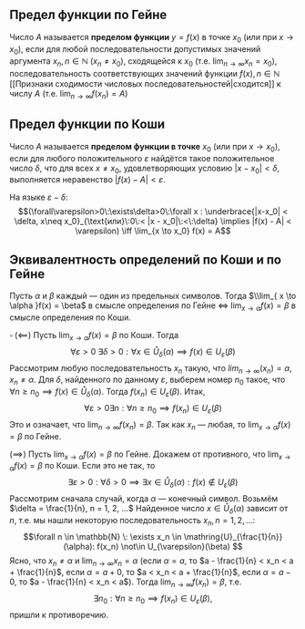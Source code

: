 ## Предел функции по Гейне

Число $A$ называется **пределом функции** $y= f(x) \text{ в точке }x_0$ (или при $x \to x_0$), если для любой последовательности допустимых значений аргумента $x_n, n \in \mathbb{N}$ $(x_n \neq x_0)$, сходящейся к $x_0$ (т.е. $\lim_{n\to\infty} x_n = x_0$), последовательность соответствующих значений функции $f(x), n\in\mathbb{N}$ [[Признаки сходимости числовых последовательностей|сходится]] к числу $A$ (т.е. $\lim_{n\to\infty}f(x_n)=A$)

## Предел функции по Коши

Число $A$ называется **пределом функции в точке** $x_0$ (или при $x \to x_0$), если для любого положительного $\varepsilon$ найдётся такое положительное число $\delta$, что для всех $x \neq x_0$, удовлетворяющих условию $|x - x_0| < \delta$, выполняется неравенство $|f(x) - A| < \varepsilon$.

На языке $\varepsilon-\delta$:
$$(\forall\varepsilon>0\:\exists\delta>0\:\forall x : \underbrace{|x-x_0| < \delta, x\neq x_0}_{\text{или}\:0\:< |x - x_0|\:<\:\delta} \implies |f(x) - A| < \varepsilon) \iff \lim_{x \to x_0} f(x) = A$$
## Эквивалентность определений по Коши и по Гейне

Пусть $\alpha$ и $\beta$ каждый — один из предельных символов. Тогда $\\lim_{ x \to \alpha }f(x) = \beta$ в смысле определения по Гейне $\iff$ $\lim_{ x \to \alpha }f(x) = \beta$ в смысле определения по Коши.

$\square$ $(\impliedby)$ Пусть $\lim_{ x \to \alpha }f(x) = \beta$ по Коши. Тогда $$\forall \varepsilon > 0 \: \exists \delta > 0 : \forall x \in \mathring{U}_{\delta}(\alpha) \implies f(x) \in U_{\varepsilon}(\beta)$$
Рассмотрим любую последовательность $x_n$ такую, что $lim_{n \to \infty}(x_n) = \alpha, x_n \neq \alpha$. Для $\delta$, найденного по данному $\varepsilon$, выберем номер $n_0$ такое, что $\forall n \geq n_0 \implies f(x) \in \mathring{U}_{\delta}(\alpha)$. Тогда $f(x_n) \in U_{\varepsilon}(\beta)$. Итак, $$\forall \varepsilon > 0 \exists n: \forall n \geq n_0 \implies f(x_n) \in U_{\varepsilon}(\beta)$$
Это и означает, что $\lim_{ n \to \infty }f(x_n) = \beta$. Так как $x_n$ — любая, то $\lim_{ x \to \alpha }f(x) = \beta$ по Гейне.

$(\implies)$ Пусть $\lim_{ x \to \alpha }f(x) = \beta$ по Гейне. Докажем от противного, что $\lim_{ x \to \alpha }f(x) = \beta$ по Коши. Если это не так, то $$\exists \varepsilon > 0 : \forall \delta > 0 \implies \exists x \in \mathring{U}_{\delta}(\alpha) : f(x) \not\in U_{\varepsilon}(\beta)$$
Рассмотрим сначала случай, когда $\alpha$ — конечный символ. Возьмём $\delta = \frac{1}{n}, n = 1, 2, ...$ Найденное число $x \in \mathring{U}_{\delta}(\alpha)$ зависит от $n$, т.е. мы нашли некоторую последовательность $x_n, n = 1, 2, ...$: $$\forall n \in \mathbb{N} \: \exists x_n \in \mathring{U}_{\frac{1}{n}}(\alpha): f(x_n) \not\in U_{\varepsilon}(\beta) $$
Ясно, что $x_n \neq \alpha$ и $\lim_{n \to \infty}x_n = \alpha$ (если $\alpha = a$, то $a - \frac{1}{n} < x_n < a + \frac{1}{n}$, если $\alpha = a + 0$, то $a < x_n < a + \frac{1}{n}$, если $\alpha = a - 0$, то $a - \frac{1}{n} < x_n < a$). Тогда $\lim_{ n \to \infty }f(x_n) = \beta$, т.е. $$\exists n_0: \forall n \geq n_0 \implies f(x_n) \in U_{\varepsilon}(\beta),$$
пришли к противоречию. $$\tag*{$\blacksquare$}$$